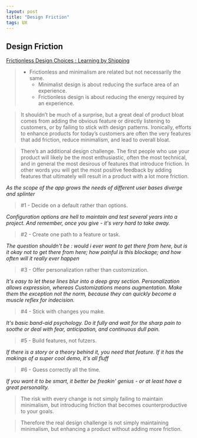 ```yaml
---
layout: post
title: "Design Friction"
tags: UX      
---
```

## Design Friction

[Frictionless Design Choices : Learning by Shipping](http://blog.learningbyshipping.com/2015/03/16/frictionless-design-choices/)


> * Frictionless and minimalism are related but not necessarily the same.
>   * Minimalist design is about reducing the surface area of an experience.
>   * Frictionless design is about reducing the energy required by an experience.


> It shouldn’t be much of a surprise, but a great deal of product bloat comes from adding the obvious feature or directly listening to customers, or by failing to stick with design patterns. Ironically, efforts to enhance products for today’s customers are often the very features that add friction, reduce minimalism, and lead to overall bloat.

> There’s an additional design challenge. The first people who use your product will likely be the most enthusiastic, often the most technical, and in general the most desirous of features that introduce friction. In other words you will get the most positive feedback by adding features that ultimately will result in a product with a lot more friction.

*As the scope of the app grows the needs of different user bases diverge and splinter*


> \#1 - Decide on a default rather than options.

*Configuration options are hell to maintain and test several years into a project. And remember, once you give - it's very hard to take away.*

> \#2 - Create one path to a feature or task.

*The question shouldn't be : would i ever want to get there from here, but is it okay not to get there from here; how painful is this blockage; and how often will it really ever happen*

> \#3 - Offer personalization rather than customization.

*It's easy to let these lines blur into a deep gray section. Personalization allows expression, whereas Customizations means augmentation.  Make them the exception not the norm, because they can quickly become a muscle reflex for indecision.*

> \#4 - Stick with changes you make.

*It's basic band-aid psychology. Do it fully and wait for the sharp pain to soothe or deal with fear, anticipation, and continuous dull pain.*

> \#5 - Build features, not futzers.

*If there is a story or a theory behind it, you need that feature. If it has the makings of a super cool demo, it's all fluff*

> \#6 - Guess correctly all the time.

*If you want it to be smart, it better be freakin' genius - or at least have a great personality.*


> The risk with every change is not simply failing to maintain minimalism, but introducing friction that becomes counterproductive to your goals.

>Therefore the real design challenge is not simply maintaining minimalism, but enhancing a product without adding more friction.











